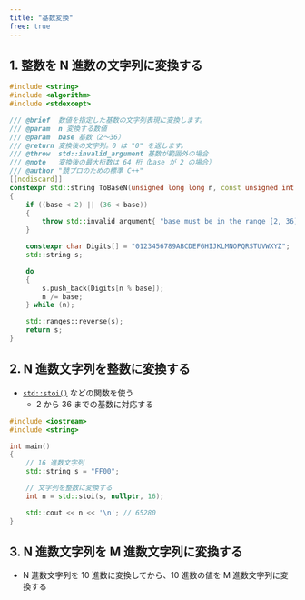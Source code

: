 ```yaml
---
title: "基数変換"
free: true
---
```


## 1. 整数を N 進数の文字列に変換する

```cpp
#include <string>
#include <algorithm>
#include <stdexcept>

/// @brief	数値を指定した基数の文字列表現に変換します。
/// @param	n 変換する数値
/// @param	base 基数（2～36）
/// @return	変換後の文字列。0 は "0" を返します。
/// @throw	std::invalid_argument 基数が範囲外の場合
/// @note	変換後の最大桁数は 64 桁（base が 2 の場合）
/// @author	"競プロのための標準 C++"
[[nodiscard]]
constexpr std::string ToBaseN(unsigned long long n, const unsigned int base)
{
	if ((base < 2) || (36 < base))
	{
		throw std::invalid_argument{ "base must be in the range [2, 36]." };
	}

	constexpr char Digits[] = "0123456789ABCDEFGHIJKLMNOPQRSTUVWXYZ";
	std::string s;

	do
	{
		s.push_back(Digits[n % base]);
		n /= base;
	} while (n);

	std::ranges::reverse(s);
	return s;
}
```


## 2. N 進数文字列を整数に変換する
- [`std::stoi()`](stoi.md) などの関数を使う
	- 2 から 36 までの基数に対応する

```cpp
#include <iostream>
#include <string>

int main()
{
	// 16 進数文字列
	std::string s = "FF00";

	// 文字列を整数に変換する
	int n = std::stoi(s, nullptr, 16);

	std::cout << n << '\n'; // 65280
}
```


## 3. N 進数文字列を M 進数文字列に変換する
- N 進数文字列を 10 進数に変換してから、10 進数の値を M 進数文字列に変換する



